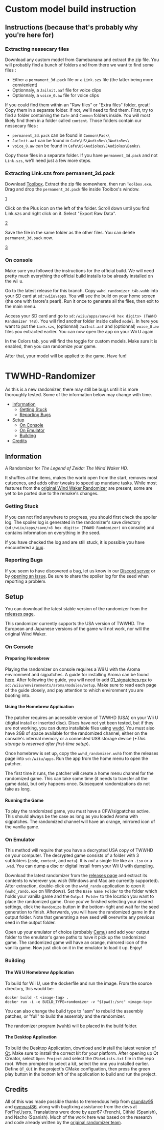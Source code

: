# Custom model build instruction
## Instructions (because that's probably why you're here for)
### Extracting nessecary files
Download any custom model from Gamebanana and extract the zip file. You will probably find a bunch of folders and from there we want to find some files : 
- Either a `permanent_3d.pack` file or a `Link.szs` file (the latter being more convienient)
- Optionnaly, a `Jailnit.aaf` file for voice clips
- Optionnaly, a `voice_0.aw` file for voice clips

If you could find them within an "Raw files" or "Extra files" folder, great! Copy them in a separate folder. 
If not, we'll need to find them. First, try to find a folder containing the `Cafe` and `Common` folders inside. You will most likely find them in a folder called `content`. Those folders contain our nessecary files : 
- `permanent_3d.pack` can be found in `Common\Pack\`
- `Jailnit.aaf` can be found in `Cafe\US\AudioRes\JAudioRes\`
- `voice_0.aw` can be found in `Cafe\US\AudioRes\JAudioRes\Banks\`

Copy those files in a separate folder. If you have `permanent_3d.pack` and not `Link.szs`, we'll need just a few more steps.

### Extracting Link.szs from permanent_3d.pack
Download [Toolbox](https://github.com/KillzXGaming/Switch-Toolbox/releases/tag/Final). Extract the zip file somewhere, then run `Toolbox.exe`. Drag and drop the `permanent_3d.pack` file inside Toolbox's window.

[1](https://imgur.com/LcQGo0k)

Click on the Plus icon on the left of the folder. Scroll down until you find Link.szs and right click on it. Select "Export Raw Data".

[2](https://imgur.com/pISwYHr)

Save the file in the same folder as the other files. You can delete `permanent_3d.pack` now.

[3](https://imgur.com/pISwYHr)

### On console 
Make sure you followed the instructions for the official build. We will need pretty much everything the official build installs to be already installed on the wii u.

Go to the latest release for this branch. Copy `wwhd_randomizer_t4b.wuhb` into your SD card at `sd:\wiiu\apps`. You will see the build on your home screen (the one with farore's pearl). Run it once to generate all the files, then exit to the main menu.

Access your SD card and go to `sd:/wiiu/apps/save/<8 hex digits> (TWWHD Randomizer T4B)`. You will find another folder inside called `model`. In here you want to put the `Link.szs`, (optionnal) `JaiInit.aaf` and (optionnal) `voice_0.aw` files you extracted earlier. You can now open the app on your Wii U again

In the Colors tab, you will find the toggle for custom models. Make sure it is enabled, then you can randomize your game.

After that, your model will be applied to the game. Have fun!





# TWWHD-Randomizer
As this is a new randomizer, there may still be bugs until it is more thoroughly tested. Some of the information below may change with time.

* [Information](#Information)
  * [Getting Stuck](#Getting-Stuck)
  * [Reporting Bugs](#Reporting-Bugs)
* [Setup](#Setup)
  * [On Console](#On-Console)
  * [On Emulator](#On-Emulator)
  * [Building](#Building)
* [Credits](#Credits)

## Information
A Randomizer for *The Legend of Zelda: The Wind Waker HD*.

It shuffles all the items, makes the world open from the start, removes most cutscenes, and adds other tweaks to speed up mundane tasks. While most features from the [original Wind Waker Randomizer](https://github.com/LagoLunatic/wwrando) are present, some are yet to be ported due to the remake's changes.

### Getting Stuck
If you can not find anywhere to progress, you should first check the spoiler log. The spoiler log is generated in the randomizer's save directory (`sd:/wiiu/apps/save/<8 hex digits> (TWWHD Randomizer)` on console) and contains information on everything in the seed.

If you have checked the log and are still stuck, it is possible you have encountered a [bug](#Reporting-Bugs).

### Reporting Bugs
If you seem to have discovered a bug, let us know in our [Discord server](https://discord.gg/wPvdQ2Krrm) or by [opening an issue](https://github.com/SuperDude88/TWWHD-Randomizer/issues). Be sure to share the spoiler log for the seed when reporting a problem.

## Setup
You can download the latest stable version of the randomizer from the [releases page](https://github.com/SuperDude88/TWWHD-Randomizer/releases). 

This randomizer currently supports the USA version of TWWHD. The European and Japanese versions of the game will not work, nor will the original Wind Waker.

### On Console
#### Preparing Homebrew
Playing the randomizer on console requires a Wii U with the Aroma environment and sigpatches. A guide for installing Aroma can be found [here](https://wiiu.hacks.guide). After following the guide, you will need to add [01_sigpatches.rpx](https://github.com/marco-calautti/SigpatchesModuleWiiU/releases) to `sd:/wiiu/environments/aroma/modules/setup`. Make sure to read each page of the guide closely, and pay attention to which environment you are booting into.

#### Using the Homebrew Application
The patcher requires an accessible version of TWWHD (USA) on your Wii U (digital install or inserted disc). Discs have not yet been tested, but if they are not working, you can dump installable files using [wudd](https://github.com/wiiu-env/wudd). You must also have 2GB of space available for the randomized channel, either on the console's internal memory or a connected USB storage device (*\*This storage is reserved after first-time setup*).

Once homebrew is set up, copy the `wwhd_randomizer.wuhb` from the releases page into `sd:/wiiu/apps`. Run the app from the home menu to open the patcher.

The first time it runs, the patcher will create a home menu channel for the randomized game. This can take some time (it needs to transfer all the game data), but only happens once. Subsequent randomizations do not take as long.

#### Running the Game
To play the randomized game, you must have a CFW/sigpatches active. This should always be the case as long as you loaded Aroma with sigpatches. The randomized channel will have an orange, mirrored icon of the vanilla game.

### On Emulator
This method will require that you have a decrypted USA copy of TWWHD on your computer. The decrypted game consists of a folder with 3 subfolders (`code`, `content`, and `meta`). It is *not* a single file like an `.iso` or a `.wad`. You can dump a disc or digital install from your Wii U with [dumpling](https://cemu.cfw.guide/using-dumpling.html).

Download the latest randomizer from the [releases page](https://github.com/SuperDude88/TWWHD-Randomizer/releases) and extract its contents to wherever you wish (Windows and Mac are currently supported). After extraction, double-click on the `wwhd_rando` application to open it (`wwhd_rando.exe` on Windows). Set the `Base Game Folder` to the folder which holds your vanilla game and the `Output Folder` to the location you want to place the randomized game. Once you've finished selecting your desired settings, click the `Randomize` button in the bottom-right and wait for the seed generation to finish. Afterwards, you will have the randomized game in the output folder. Note that generating a new seed will overwrite any previous seed in the output folder.

Open up your emulator of choice (probably [Cemu](https://github.com/cemu-project/Cemu)) and add your output folder to the emulator's game paths to have it pick up the randomized game. The randomized game will have an orange, mirrored icon of the vanilla game. Now just click on it in the emulator to load it up. Enjoy!

### Building
#### The Wii U Homebrew Application
To build for Wii U, use the dockerfile and run the image.
From the source directory, this would be:

```
docker build -t <image-tag> .
docker run -i -e BUILD_TYPE=randomizer -v "$(pwd):/src" <image-tag>
```

You can also change the build type to "asm" to rebuild the assembly patches, or "full" to build the assembly and the randomizer.

The randomizer program (wuhb) will be placed in the build folder.

#### The Desktop Application
To build the Desktop Application, download and install the latest version of [Qt](https://www.qt.io/download-qt-installer-oss). Make sure to install the correct kit for your platform. After opening up Qt Creator, select `Open Project` and select the `CMakeLists.txt` file in the repo root. When prompted to select a kit, select the one you installed earlier. Define `QT_GUI` in the project's CMake configuation, then press the green play button in the bottom left of the application to build and run the project.

## Credits
All of this was made possible thanks to tremendous help from [csunday95](https://github.com/csunday95) and [gymnast86](https://github.com/gymnast86), along with bugfixing assistance from the devs at [ForTheUsers](https://fortheusers.org/). Translations were done by azer67 (French), Cithiel (Spanish), and Nacho (Spanish). Much of the work here was based on the research and code already written by the [original randomizer team](https://github.com/LagoLunatic/wwrando#credits).
